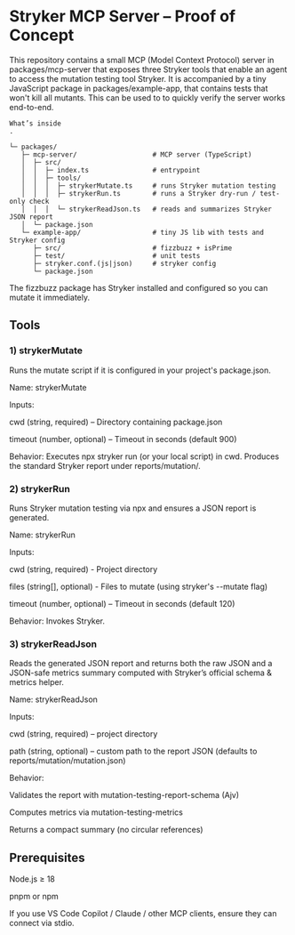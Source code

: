 # Stryker MCP Server – Proof of Concept

This repository contains a small MCP (Model Context Protocol) server in packages/mcp-server that exposes three Stryker tools that enable an agent to access the mutation testing tool Stryker. 
It is accompanied by a tiny JavaScript package in packages/example-app, that contains tests that won't kill all mutants. This can be used to to quickly verify the server works end-to-end.

```
What’s inside
.

└─ packages/
   ├─ mcp-server/                   # MCP server (TypeScript)
   │  ├─ src/
   │  │  ├─ index.ts                # entrypoint
   │  │  ├─ tools/
   │  │  │  ├─ strykerMutate.ts     # runs Stryker mutation testing
   │  │  │  ├─ strykerRun.ts        # runs a Stryker dry-run / test-only check
   │  │  │  └─ strykerReadJson.ts   # reads and summarizes Stryker JSON report
   │  └─ package.json
   └─ example-app/                  # tiny JS lib with tests and Stryker config
      ├─ src/                       # fizzbuzz + isPrime
      ├─ test/                      # unit tests
      ├─ stryker.conf.(js|json)     # stryker config
      └─ package.json
```

The fizzbuzz package has Stryker installed and configured so you can mutate it immediately.
## Tools
### 1) strykerMutate

Runs the mutate script if it is configured in your project's package.json.

Name: strykerMutate

Inputs:

cwd (string, required) – Directory containing package.json

timeout (number, optional) – Timeout in seconds (default 900)

Behavior: Executes npx stryker run (or your local script) in cwd. Produces the standard Stryker report under reports/mutation/.

### 2) strykerRun

Runs Stryker mutation testing via npx and ensures a JSON report is generated.

Name: strykerRun

Inputs:

cwd (string, required) - Project directory

files (string[], optional) - Files to mutate (using stryker's --mutate flag)

timeout (number, optional) – Timeout in seconds (default 120)

Behavior: Invokes Stryker.

### 3) strykerReadJson

Reads the generated JSON report and returns both the raw JSON and a JSON-safe metrics summary computed with Stryker’s official schema & metrics helper.

Name: strykerReadJson

Inputs:

cwd (string, required) – project directory

path (string, optional) – custom path to the report JSON (defaults to reports/mutation/mutation.json)

Behavior:

Validates the report with mutation-testing-report-schema (Ajv)

Computes metrics via mutation-testing-metrics

Returns a compact summary (no circular references)

## Prerequisites

Node.js ≥ 18

pnpm or npm 

If you use VS Code Copilot / Claude / other MCP clients, ensure they can connect via stdio.
